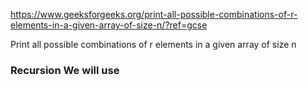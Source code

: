 https://www.geeksforgeeks.org/print-all-possible-combinations-of-r-elements-in-a-given-array-of-size-n/?ref=gcse

Print all possible combinations of r elements in a given array of size n

### Recursion We will use 